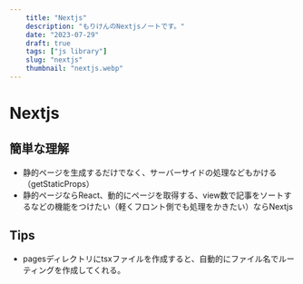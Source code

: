 ```yaml
---
    title: "Nextjs"
    description: "もりけんのNextjsノートです。"
    date: "2023-07-29"
    draft: true
    tags: ["js library"]
    slug: "nextjs"
    thumbnail: "nextjs.webp"
---
```


# Nextjs

## 簡単な理解

- 静的ページを生成するだけでなく、サーバーサイドの処理などもかける（getStaticProps）
- 静的ページならReact、動的にページを取得する、view数で記事をソートするなどの機能をつけたい（軽くフロント側でも処理をかきたい）ならNextjs

## Tips

- pagesディレクトリにtsxファイルを作成すると、自動的にファイル名でルーティングを作成してくれる。